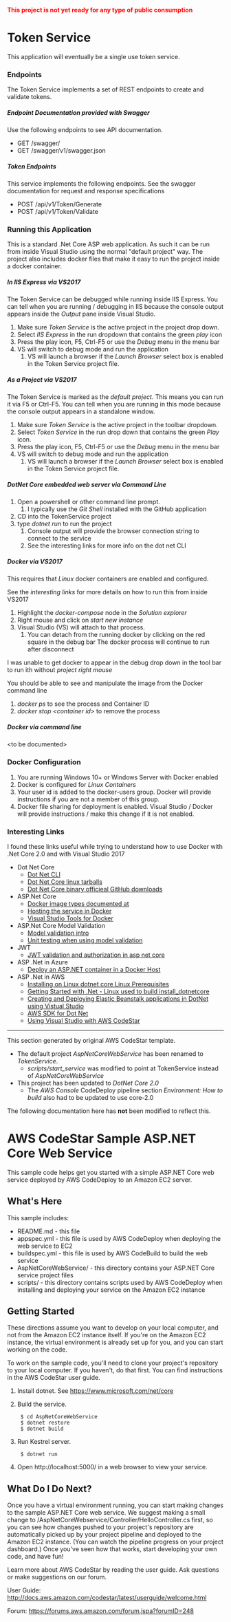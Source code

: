 <span style="color:red">**This project is not yet ready for any type of public consumption**</span>

# Token Service #
This application will eventually be a single use token service.

### Endpoints ###
The Token Service implements a set of REST endpoints to create and validate tokens.

##### Endpoint Documentation provided with Swagger ####
Use the following endpoints to see API documentation.
* GET <this url>/swagger/
* GET <this url>/swagger/v1/swagger.json

##### Token Endpoints ###
This service implements the following endpoints. See the swagger documentation for request and response specifications
* POST <this url>/api/v1/Token/Generate
* POST <this url>/api/v1/Token/Validate

### Running this Application ###

This is a standard .Net Core ASP web application. As such it can be run from inside Visual Studio using the normal "default project" way.
The project also includes docker files that make it easy to run the project inside a docker container.

##### In IIS Express via VS2017 #####
The Token Service can be debugged while running inside IIS Express.
You can tell when you are running / debugging in IIS because the console
output appears inside the _Output_ pane inside Visual Studio.

1) Make sure _Token Service_ is the active project in the project drop down.
2) Select _IIS Express_ in the run dropdown that contains the green _play_ icon
3) Press the play icon, F5, Ctrl-F5 or use the _Debug_ menu in the menu bar
4) VS will switch to debug mode and run the application
   1) VS will launch a browser if the _Launch Browser_ select box is enabled in the Token Service project file.

##### As a _Project_ via VS2017 #####
The Token Service is marked as the _default project_.
This means you can run it via F5 or Ctrl-F5.
You can tell when you are running in this mode because the console output appears in a standalone window.
1) Make sure _Token Service_ is the active project in the toolbar dropdown.
2) Select _Token Service_ in the run drop down that contains the green _Play_ icon.
3) Press the play icon, F5, Ctrl-F5 or use the _Debug_ menu in the menu bar
4) VS will switch to debug mode and run the application
   1) VS will launch a browser if the _Launch Browser_ select box is enabled in the Token Service project file.

##### DotNet Core embedded web server via Command Line ####
1) Open a powershell or other command line prompt.  
    1) I typically use the _Git Shell_ installed with the GitHub application
2) CD into the TokenService project
3) type _dotnet run_ to run the project  
    1) Console output will provide the browser connection string to connect to the service  
    1) See the interesting links for more info on the dot net CLI


##### Docker via VS2017 ######
This requires that _Linux_ docker containers are enabled and configured.

See the _interesting links_ for more details on how to run this from inside VS2017
1) Highlight the _docker-compose_ node in the _Solution explorer_
2) Right mouse and click on _start new instance_
3) Visual Studio (VS) will attach to that process.  
    1) You can detach from the running docker by clicking on the red square in the debug bar
   The docker process will continue to run after disconnect

I was unable to get docker to appear in the debug drop down in the tool bar to run ith without _project right mouse_

You should be able to see and manipulate the image from the Docker command line
1) _docker ps_ to see the process and Container ID
2) _docker stop \<container id\>_ to remove the process

##### Docker via command line ######
\<to be documented\>

### Docker Configuration ###
1) You are running Windows 10+ or Windows Server with Docker enabled
2) Docker is configured for _Linux Containers_
3) Your user id is added to the docker-users group. Docker will provide instructions if you are not a member of this group.
4) Docker file sharing for deployment is enabled.  Visual Studio / Docker will provide instructions / make this change if it is not enabled.

### Interesting Links ###
I found these links useful while trying to understand how to use Docker with .Net Core 2.0 and with Visual Studio 2017

* Dot Net Core
  * [Dot Net CLI](https://docs.microsoft.com/en-us/dotnet/core/tools/?tabs=netcore2x)
  * [Dot Net Core linux tarballs](https://www.microsoft.com/net/download/linux)
  * [Dot Net Core binary officieal GitHub downloads](https://github.com/dotnet/core/blob/master/release-notes/download-archives/2.0.0-download.md)
* ASP.Net Core
  * [Docker image types documented at](https://www.hanselman.com/blog/NETAndDocker.aspx)
  * [Hosting the service in Docker](https://docs.microsoft.com/en-us/aspnet/core/publishing/docker)
  * [Visual Studio Tools for Docker](https://docs.microsoft.com/en-us/aspnet/core/publishing/visual-studio-tools-for-docker)
* ASP.Net Core Model Validation
  * [Model validation intro](https://docs.microsoft.com/en-us/aspnet/core/mvc/models/validation)
  * [Unit testing when using model validation](https://dotnetliberty.com/index.php/2016/01/04/how-to-unit-test-asp-net-5-mvc-6-modelstate/)
* JWT
  * [JWT validation and authorization in asp net core](https://blogs.msdn.microsoft.com/webdev/2017/04/06/jwt-validation-and-authorization-in-asp-net-core/)
* ASP .Net in Azure
  * [Deploy an ASP.NET container in a Docker Host](https://docs.microsoft.com/en-us/azure/vs-azure-tools-docker-hosting-web-apps-in-docker)
* ASP .Net in AWS
  * [Installing on Linux dotnet core Linux Prerequisites](https://docs.microsoft.com/en-us/dotnet/core/linux-prerequisites?tabs=netcore2x)
  * [Getting Started with .Net - Linux used to build install_dotnetcore](https://www.microsoft.com/net/learn/get-started/linuxubuntu)
  * [Creating and Deploying Elastic Beanstalk applications in DotNet using Vistual Studio](https://docs.aws.amazon.com/elasticbeanstalk/latest/dg/create_deploy_NET.html)
  * [AWS SDK for Dot Net](https://aws.amazon.com/sdk-for-net/)
  * [Using Visual Studio with AWS CodeStar](http://docs.aws.amazon.com/codestar/latest/userguide/setting-up-ide-vs.html)

-----------

This section generated by original AWS CodeStar template. 
* The default project _AspNetCoreWebService_ has been renamed to _TokenService_.
  * _scripts/start_service_ was modified to point at TokenService instead of _AspNetCoreWebService_
* This project has been updated to _DotNet Core 2.0_ 
  * The _AWS Console_ CodeDeploy pipeline section  _Environment: How to build_ also had to be updated to use core-2.0

The following documentation here has **not** been modified to reflect this.
 

AWS CodeStar Sample ASP.NET Core Web Service
==================================================

This sample code helps get you started with a simple ASP.NET Core web service
deployed by AWS CodeDeploy to an Amazon EC2 server.

What's Here
-----------

This sample includes:

* README.md - this file
* appspec.yml - this file is used by AWS CodeDeploy when deploying the web
  service to EC2
* buildspec.yml - this file is used by AWS CodeBuild to build the web
  service
* AspNetCoreWebService/ - this directory contains your ASP.NET Core service project files
* scripts/ - this directory contains scripts used by AWS CodeDeploy when
  installing and deploying your service on the Amazon EC2 instance


Getting Started
---------------

These directions assume you want to develop on your local computer, and not
from the Amazon EC2 instance itself. If you're on the Amazon EC2 instance, the
virtual environment is already set up for you, and you can start working on the
code.

To work on the sample code, you'll need to clone your project's repository to your
local computer. If you haven't, do that first. You can find instructions in the
AWS CodeStar user guide.

1. Install dotnet.  See https://www.microsoft.com/net/core

2. Build the service.

        $ cd AspNetCoreWebService
        $ dotnet restore
        $ dotnet build

3. Run Kestrel server.

        $ dotnet run

4. Open http://localhost:5000/ in a web browser to view your service.


What Do I Do Next?
------------------

Once you have a virtual environment running, you can start making changes to
the sample ASP.NET Core web service. We suggest making a small change to
/AspNetCoreWebservice/Controller/HelloController.cs first, so you can see how
changes pushed to your project's repository are automatically picked up by your
project pipeline and deployed to the Amazon EC2 instance. (You can watch the
pipeline progress on your project dashboard.) Once you've seen how that works,
start developing your own code, and have fun!

Learn more about AWS CodeStar by reading the user guide. Ask questions or make
suggestions on our forum.

User Guide: http://docs.aws.amazon.com/codestar/latest/userguide/welcome.html

Forum: https://forums.aws.amazon.com/forum.jspa?forumID=248
